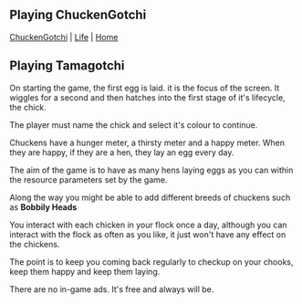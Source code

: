 ## Playing ChuckenGotchi

[ChuckenGotchi](./) | [Life](../) | [Home](../../..)

## Playing Tamagotchi

On starting the game, the first egg is laid. it is the focus of the screen. It wiggles for a second and then hatches into the first stage of it's lifecycle, the chick.

The player must name the chick and select it's colour to continue.

Chuckens have a hunger meter, a thirsty meter and a happy meter. When they are happy, if they are a hen, they lay an egg every day.

The aim of the game is to have as many hens laying eggs as you can within the resource parameters set by the game.

Along the way you might be able to add different breeds of chuckens such as **Bobbily Heads**

You interact with each chicken in your flock once a day, although you can interact with the flock as often as you like, it just won't have any effect on the chickens.

The point is to keep you coming back regularly to checkup on your chooks, keep them happy and keep them laying.

There are no in-game ads. It's free and always will be.
